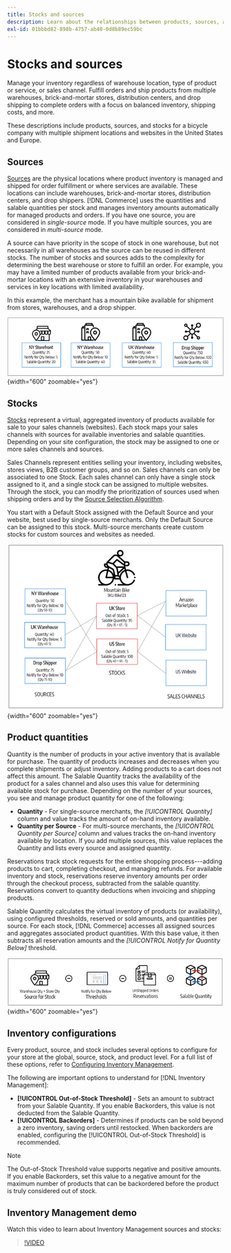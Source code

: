 ```yaml
---
title: Stocks and sources
description: Learn about the relationships between products, sources, and stocks.
exl-id: 01bbbd82-898b-4757-ab40-0d8b89ec59bc
---
```

# Stocks and sources

Manage your inventory regardless of warehouse location, type of product or service, or sales channel. Fulfill orders and ship products from multiple warehouses, brick-and-mortar stores, distribution centers, and drop shipping to complete orders with a focus on balanced inventory, shipping costs, and more.

These descriptions include products, sources, and stocks for a bicycle company with multiple shipment locations and websites in the United States and Europe.

## Sources

[Sources](sources-manage.md) are the physical locations where product inventory is managed and shipped for order fulfillment or where services are available. These locations can include warehouses, brick-and-mortar stores, distribution centers, and drop shippers. [!DNL Commerce] uses the quantities and salable quantities per stock and manages inventory amounts automatically for managed products and orders. If you have one source, you are considered in _single-source_ mode. If you have multiple sources, you are considered in _multi-source_ mode.

A source can have priority in the scope of stock in one warehouse, but not necessarily in all warehouses as the source can be reused in different stocks. The number of stocks and sources adds to the complexity for determining the best warehouse or store to fulfill an order. For example, you may have a limited number of products available from your brick-and-mortar locations with an extensive inventory in your warehouses and services in key locations with limited availability.

In this example, the merchant has a mountain bike available for shipment from stores, warehouses, and a drop shipper.

![Example sources diagram](assets/diagram-sources.png){width="600" zoomable="yes"}

## Stocks

[Stocks](stocks-manage.md) represent a virtual, aggregated inventory of products available for sale to your sales channels (websites). Each stock maps your sales channels with sources for available inventories and salable quantities. Depending on your site configuration, the stock may be assigned to one or more sales channels and sources.

Sales Channels represent entities selling your inventory, including websites, stores views, B2B customer groups, and so on. Sales channels can only be associated to one Stock. Each sales channel can only have a single stock assigned to it, and a single stock can be assigned to multiple websites. Through the stock, you can modify the prioritization of sources used when shipping orders and by the [Source Selection Algorithm](selection-reservations.md).

You start with a Default Stock assigned with the Default Source and your website, best used by single-source merchants. Only the Default Source can be assigned to this stock. Multi-source merchants create custom stocks for custom sources and websites as needed.

![Diagram for example stocks for a store](assets/diagram-stock.png){width="600" zoomable="yes"}

## Product quantities

Quantity is the number of products in your active inventory that is available for purchase. The quantity of products increases and decreases when you complete shipments or adjust inventory. Adding products to a cart does not affect this amount. The Salable Quantity tracks the availability of the product for a sales channel and also uses this value for determining available stock for purchase. Depending on the number of your sources, you see and manage product quantity for one of the following:

- **Quantity** - For single-source merchants, the _[!UICONTROL Quantity]_ column and value tracks the amount of on-hand inventory available.
- **Quantity per Source** - For multi-source merchants, the _[!UICONTROL Quantity per Source]_ column and values tracks the on-hand inventory available by location. If you add multiple sources, this value replaces the Quantity and lists every source and assigned quantity.

Reservations track stock requests for the entire shopping process---adding products to cart, completing checkout, and managing refunds. For available inventory and stock, reservations reserve inventory amounts per order through the checkout process, subtracted from the salable quantity. Reservations convert to quantity deductions when invoicing and shipping products.

Salable Quantity calculates the virtual inventory of products (or availability), using configured thresholds, reserved or sold amounts, and quantities per source. For each stock, [!DNL Commerce] accesses all assigned sources and aggregates associated product quantities. With this base value, it then subtracts all reservation amounts and the _[!UICONTROL Notify for Quantity Below]_ threshold.

![Calculating the salable quantity for a stock](assets/diagram-salable-quantity.png){width="600" zoomable="yes"}

## Inventory configurations

Every product, source, and stock includes several options to configure for your store at the global, source, stock, and product level. For a full list of these options, refer to [Configuring Inventory Management](configuration.md).

The following are important options to understand for [!DNL Inventory Management]:

- **[!UICONTROL Out-of-Stock Threshold]** - Sets an amount to subtract from your Salable Quantity. If you enable Backorders, this value is not deducted from the Salable Quantity.
- **[!UICONTROL Backorders]** - Determines if products can be sold beyond a zero inventory, saving orders until restocked. When backorders are enabled, configuring the [!UICONTROL Out-of-Stock Threshold] is recommended.

>[!NOTE]
>
>The Out-of-Stock Threshold value supports negative and positive amounts. If you enable Backorders, set this value to a negative amount for the maximum number of products that can be backordered before the product is truly considered out of stock.

## Inventory Management demo

Watch this video to learn about Inventory Management sources and stocks:

>[!VIDEO](https://video.tv.adobe.com/v/343748?quality=12&learn=on)
